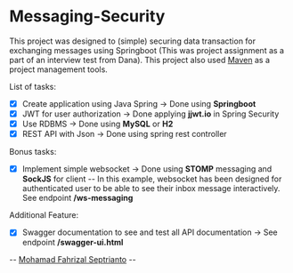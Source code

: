 # Messaging-Security

This project was designed to (simple) securing data transaction for exchanging messages using Springboot (This was project assignment as a part of an interview test from Dana).
This project also used [Maven](https://maven.apache.org) as a project management tools.

List of tasks:
- [x] Create application using Java Spring -> Done using **Springboot**
- [x] JWT for user authorization -> Done applying **jjwt.io** in Spring Security
- [x] Use RDBMS -> Done using **MySQL** or **H2**
- [x] REST API with Json -> Done using spring rest controller

Bonus tasks:
- [x] Implement simple websocket -> Done using **STOMP** messaging and **SockJS** for client
-- In this example, websocket has been designed for authenticated user to be able to see their inbox message interactively. See endpoint **/ws-messaging**

Additional Feature:
- [x] Swagger documentation to see and test all API documentation -> See endpoint **/swagger-ui.html**

-- [Mohamad Fahrizal Septrianto](https://www.linkedin.com/in/mczal/) --